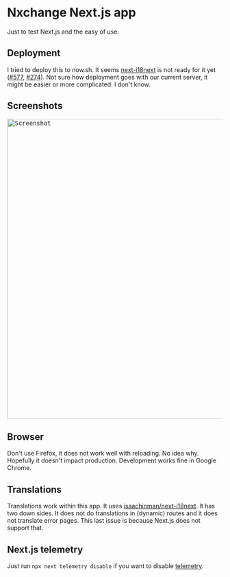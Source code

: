 # Nxchange Next.js app

Just to test Next.js and the easy of use.

## Deployment

I tried to deploy this to now.sh. It seems [next-i18next](https://github.com/isaachinman/next-i18next) is not ready for it yet ([#577](https://github.com/isaachinman/next-i18next/issues/577), [#274](https://github.com/isaachinman/next-i18next/issues/274)). Not sure how deployment goes with our current server, it might be easier or more complicated. I don't know.

## Screenshots

<kbd><img width="700px" alt="Screenshot" src="https://user-images.githubusercontent.com/1079135/81289175-3ba5b180-9066-11ea-9a1c-8717102407dd.png"></kbd>

## Browser

Don't use Firefox, it does not work well with reloading. No idea why. Hopefully it doesn't impact production. Development works fine in Google Chrome.

## Translations

Translations work within this app. It uses [isaachinman/next-i18next](https://github.com/isaachinman/next-i18next). It has two down sides. It does not do translations in (dynamic) routes and it does not translate error pages. This last issue is because Next.js does not support that.

## Next.js telemetry

Just run `npx next telemetry disable` if you want to disable [telemetry](https://nextjs.org/telemetry).
